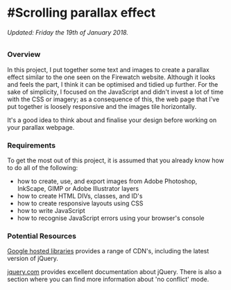 #Scrolling parallax effect
===================================
###### Updated: Friday the 19th of January 2018.

### Overview
In this project, I put together some text and images to create a parallax effect similar to the one seen on the Firewatch website. Although it looks and feels the part, I think it can be optimised and tidied up further. For the sake of simplicity, I focused on the JavaScript and didn't invest a lot of time with the CSS or imagery; as a consequence of this, the web page that I've put together is loosely responsive and the images tile horizontally.

It's a good idea to think about and finalise your design before working on your parallax webpage.

### Requirements
To get the most out of this project, it is assumed that you already know how to do all of the following: 
- how to create, use, and export images from Adobe Photoshop, InkScape, GIMP or Adobe Illustrator layers 
- how to create HTML DIVs, classes, and ID's
- how to create responsive layouts using CSS
- how to write JavaScript
- how to recognise JavaScript errors using your browser's console

### Potential Resources
[Google hosted libraries](https://developers.google.com/speed/libraries/)
 provides a range of CDN's, including the latest version of jQuery.

[jquery.com](http://jquery.com/)
 provides excellent documentation about jQuery. There is also a section where you can find more information about 'no conflict' mode.